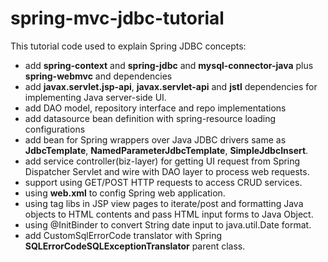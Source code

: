 # spring-mvc-jdbc-tutorial

This tutorial code used to explain Spring JDBC concepts:

* add **spring-context** and **spring-jdbc** and **mysql-connector-java** plus **spring-webmvc** and dependencies
* add **javax.servlet.jsp-api**, **javax.servlet-api** and **jstl** dependencies for implementing Java server-side UI.
* add DAO model, repository interface and repo implementations
* add datasource bean definition with spring-resource loading configurations
* add bean for Spring wrappers over Java JDBC drivers same as **JdbcTemplate**, **NamedParameterJdbcTemplate**, **SimpleJdbcInsert**.
* add service controller(biz-layer) for getting UI request from Spring Dispatcher Servlet and wire with DAO layer to process web requests.
* support using GET/POST HTTP requests to access CRUD services.
* using **web.xml** to config Spring web application.
* using tag libs in JSP view pages to iterate/post and formatting Java objects to HTML contents and pass HTML input forms to Java Object.
* using @InitBinder to convert String date input to java.util.Date format.
* add CustomSqlErrorCode translator with Spring **SQLErrorCodeSQLExceptionTranslator** parent class.